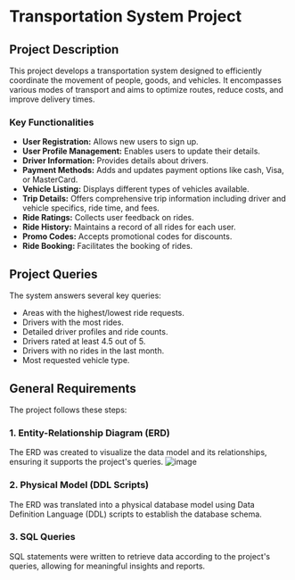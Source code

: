 # Transportation System Project

## Project Description
This project develops a transportation system designed to efficiently coordinate the movement of people, goods, and vehicles.
It encompasses various modes of transport and aims to optimize routes, reduce costs, and improve delivery times.

### Key Functionalities
- **User Registration:** Allows new users to sign up.
- **User Profile Management:** Enables users to update their details.
- **Driver Information:** Provides details about drivers.
- **Payment Methods:** Adds and updates payment options like cash, Visa, or MasterCard.
- **Vehicle Listing:** Displays different types of vehicles available.
- **Trip Details:** Offers comprehensive trip information including driver and vehicle specifics, ride time, and fees.
- **Ride Ratings:** Collects user feedback on rides.
- **Ride History:** Maintains a record of all rides for each user.
- **Promo Codes:** Accepts promotional codes for discounts.
- **Ride Booking:** Facilitates the booking of rides.

## Project Queries
The system answers several key queries:
- Areas with the highest/lowest ride requests.
- Drivers with the most rides.
- Detailed driver profiles and ride counts.
- Drivers rated at least 4.5 out of 5.
- Drivers with no rides in the last month.
- Most requested vehicle type.

## General Requirements
The project follows these steps:

### 1. Entity-Relationship Diagram (ERD)
The ERD was created to visualize the data model and its relationships, ensuring it supports the project's queries.
![image](https://github.com/MuhammadMahmoud7/transportation_system_project1/assets/36486806/cf5355f3-bef4-45d5-9ca1-1e5bba81715d)


### 2. Physical Model (DDL Scripts)
The ERD was translated into a physical database model using Data Definition Language (DDL) scripts to establish the database schema.

### 3. SQL Queries
SQL statements were written to retrieve data according to the project's queries, allowing for meaningful insights and reports.



